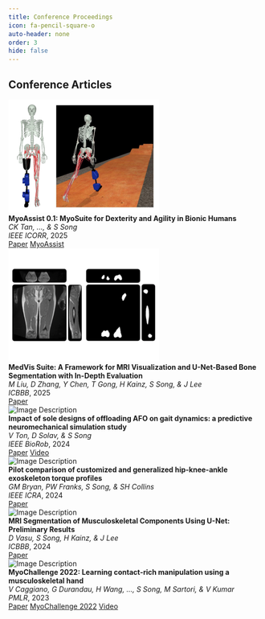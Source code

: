 ```yaml
---
title: Conference Proceedings
icon: fa-pencil-square-o
auto-header: none
order: 3
hide: false
---
```



<div class="publication-header">
  <h2>Conference Articles</h2>
</div>

<div class="publications">

<div class="publication">
  <div class="image">
    <img src="/assets/publications/c_2025_MyoAssist01.png" alt="Image Description">
  </div>
  <div class="info">
    <div><strong>MyoAssist 0.1: MyoSuite for Dexterity and Agility in Bionic Humans</strong></div>
    <div><em>CK Tan, ..., & S Song</em></div>
    <div><i>IEEE ICORR</i>, 2025</div>
    <div class="links">
      <a href="https://ieeexplore.ieee.org/abstract/document/11063089" target="_blank">Paper</a>
      <a href="https://myoassist.neumove.org/" target="_blank">MyoAssist</a>
    </div>
  </div>
</div>

<div class="publication">
  <div class="image">
    <img src="/assets/publications/c_2025_MedVis.png" alt="Image Description">
  </div>
  <div class="info">
    <div><strong>MedVis Suite: A Framework for MRI Visualization and U-Net-Based Bone Segmentation with In-Depth Evaluation</strong></div>
    <div><em>M Liu, D Zhang, Y Chen, T Gong, H Kainz, S Song, & J Lee</em></div>
    <div><i>ICBBB</i>, 2025</div>
    <div class="links">
      <a href="https://www.bio-conferences.org/articles/bioconf/abs/2025/14/bioconf_icbbb2025_04001/bioconf_icbbb2025_04001.html" target="_blank">Paper</a>
    </div>
  </div>
</div>

<div class="publication">
  <div class="image">
    <img src="/assets/publications/c_2024_AFOsim.png" alt="Image Description">
  </div>
  <div class="info">
    <div><strong>Impact of sole designs of offloading AFO on gait dynamics: a predictive neuromechanical simulation study</strong></div>
    <div><em>V Ton, D Solav, & S Song</em></div>
    <div><i>IEEE BioRob</i>, 2024</div>
    <div class="links">
      <a href="https://ieeexplore.ieee.org/abstract/document/10719761" target="_blank">Paper</a>
      <a href="/project/biorob2024_NM-AFO.html" target="_blank">Video</a>
    </div>
  </div>
</div>

<div class="publication">
  <div class="image">
    <img src="/assets/publications/c_2024_HILOsensitivity.png" alt="Image Description">
  </div>
  <div class="info">
    <div><strong>Pilot comparison of customized and generalized hip-knee-ankle exoskeleton torque profiles</strong></div>
    <div><em>GM Bryan, PW Franks, S Song, & SH Collins</em></div>
    <div><i>IEEE ICRA</i>, 2024</div>
    <div class="links">
      <a href="https://ieeexplore.ieee.org/abstract/document/10611676" target="_blank">Paper</a>
    </div>
  </div>
</div>

<div class="publication">
  <div class="image">
    <img src="/assets/publications/c_2024_MRIUNet.png" alt="Image Description">
  </div>
  <div class="info">
    <div><strong>MRI Segmentation of Musculoskeletal Components Using U-Net: Preliminary Results</strong></div>
    <div><em>D Vasu, S Song, H Kainz, & J Lee</em></div>
    <div><i>ICBBB</i>, 2024</div>
    <div class="links">
      <a href="https://dl.acm.org/doi/abs/10.1145/3640900.3640902" target="_blank">Paper</a>
    </div>
  </div>
</div>

<div class="publication">
  <div class="image">
    <img src="/assets/publications/c_2023_MyoChallenge22.png" alt="Image Description">
  </div>
  <div class="info">
    <div><strong>MyoChallenge 2022: Learning contact-rich manipulation using a musculoskeletal hand</strong></div>
    <div><em>V Caggiano, G Durandau, H Wang, ..., S Song, M Sartori, & V Kumar</em></div>
    <div><i>PMLR</i>, 2023</div>
    <div class="links">
      <a href="https://proceedings.mlr.press/v220/caggiano23a" target="_blank">Paper</a>
      <a href="https://sites.google.com/view/myochallenge" target="_blank">MyoChallenge 2022</a>
      <a href="https://youtu.be/a2GWNxvySrc?si=cV-kgDMq3p7ZCLVu" target="_blank">Video</a>
    </div>
  </div>
</div>

</div>